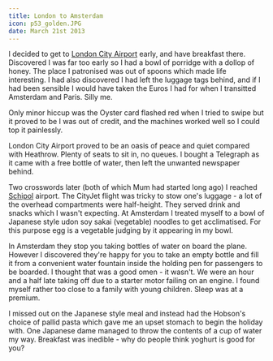 ```yaml
---
title: London to Amsterdam
icon: p53_golden.JPG
date: March 21st 2013
---
```

I decided to get to [London City Airport](https://www.londoncityairport.com) early, and have
breakfast there.  Discovered I was far too early so I had
a bowl of porridge with a dollop of honey.  The place I
patronised was out of spoons which made life interesting.
I had also discovered I had left the luggage tags behind, and
if I had been sensible I would have taken the Euros I had
for when I transitted Amsterdam and Paris.  Silly me.

Only minor hiccup was the Oyster card flashed red when I tried
to swipe but it proved to be I was out of credit, and the
machines worked well so I could top it painlessly.

London City Airport proved to be an oasis of peace and
quiet compared with Heathrow.  Plenty of seats to sit in,
no queues.  I bought a Telegraph as it came with a free
bottle of water, then left the unwanted newspaper behind.

Two crosswords later (both of which Mum had started long ago)
I reached [Schipol](https://www.schiphol.nl/en/) airport.  The CityJet flight was tricky to stow
one's luggage - a lot of the overhead compartments were
half-height.  They served drink and snacks which I wasn't
expecting.  At Amsterdam I treated myself to a bowl of
Japanese style udon soy sakai (vegetable) noodles to get
acclimatised.  For this purpose egg is a vegetable judging by
it appearing in my bowl.

In Amsterdam they stop you taking bottles of water on board
the plane.  However I discovered they're happy for you to
take an empty bottle and fill it from a convenient water
fountain inside the holding pen for passengers to be
boarded.  I thought that was a good omen - it wasn't.  We
were an hour and a half late taking off due to a starter
motor failing on an engine.  I found myself rather too
close to a family with young children.  Sleep was at a
premium.

I missed out on the Japanese style meal and instead had
the Hobson's choice of pallid pasta which gave me an upset
stomach to begin the holiday with.  One Japanese dame managed
to throw the contents of a cup of water my way.  Breakfast
was inedible - why do people think yoghurt is good for you?
